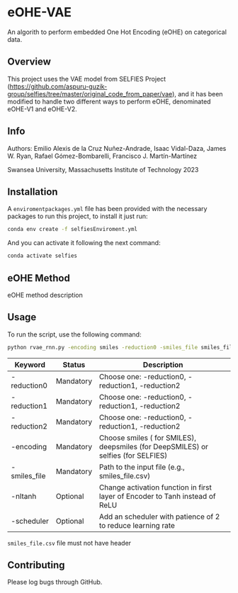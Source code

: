 # eOHE-VAE

An algorith to perform embedded One Hot Encoding (eOHE) on categorical data.

## Overview

This project uses the VAE model from SELFIES Project (https://github.com/aspuru-guzik-group/selfies/tree/master/original_code_from_paper/vae), and it has been modified to handle two different ways to perform eOHE, denominated eOHE-V1 and eOHE-V2.

## Info

Authors: Emilio Alexis de la Cruz Nuñez-Andrade, Isaac Vidal-Daza, James W. Ryan, Rafael Gómez-Bombarelli, Francisco J. Martín-Martínez


Swansea University, Massachusetts Institute of Technology 2023

## Installation

A `enviromentpackages.yml` file has been provided with the necessary packages to run this project, to install it just run:
```bash
conda env create -f selfiesEnviroment.yml
```
And you can activate it following the next command:

```bash
conda activate selfies
```

## eOHE Method

eOHE method description


## Usage

To run the script, use the following command:

```bash
python rvae_rnn.py -encoding smiles -reduction0 -smiles_file smiles_file.csv
``` 
| Keyword  | Status    | Description                                                                             |
|--------------|-----------|-------------------------------------------------------------------------------------|
| -reduction0  | Mandatory | Choose one: -reduction0, -reduction1, -reduction2                                   |
| -reduction1  | Mandatory | Choose one: -reduction0, -reduction1, -reduction2                                   |
| -reduction2  | Mandatory | Choose one: -reduction0, -reduction1, -reduction2                                   |
| -encoding    | Mandatory | Choose smiles ( for SMILES), deepsmiles (for DeepSMILES) or selfies (for SELFIES)   |
| -smiles_file | Mandatory | Path to the input file (e.g., smiles_file.csv)           |
| -nltanh      | Optional  | Change activation function in first layer of Encoder to Tanh instead of ReLU        |
| -scheduler   | Optional  | Add an scheduler with patience of 2 to reduce learning rate                         |

``smiles_file.csv`` file must not have header

## Contributing

Please log bugs through GitHub.


